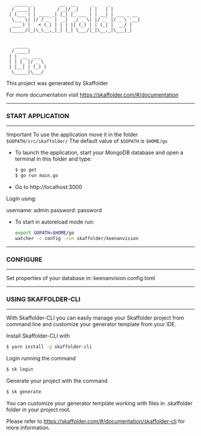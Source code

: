 ```
   _____ _          __  __      _     _           
  / ____| |        / _|/ _|    | |   | |          
 | (___ | | ____ _| |_| |_ ___ | | __| | ___ _ __ 
  \___ \| |/ / _` |  _|  _/ _ \| |/ _` |/ _ \ '__|
  ____) |   < (_| | | | || (_) | | (_| |  __/ |   
 |_____/|_|\_\__,_|_| |_| \___/|_|\__,_|\___|_| 


   _____       
  / ____|      
 | |  __  ___  
 | | |_ |/ _ \ 
 | |__| | (_) |
  \_____|\___/ 
```
                                       

This project was generated by Skaffolder

For more documentation visit https://skaffolder.com/#/documentation


--------------
### START APPLICATION
--------------

!important
To use the application move it in the folder `$GOPATH/src/skaffolder/`
The default value of `$GOPATH` is `$HOME/go`


* To launch the application, start your MongoDB database and open a terminal in this folder and type:
  ``` bash
  $ go get
  $ go run main.go
  ```
* Go to http://localhost:3000

Login using:

username:   admin
password:   password

* To start in autoreload mode run:
  ``` bash
  export GOPATH=$HOME/go
  watcher -c config -run skaffolder/keenanvision
  ```

--------------
### CONFIGURE
--------------

Set properties of your database in: keenanvision.config.toml

--------------
### USING SKAFFOLDER-CLI
--------------

With Skaffolder-CLI you can easily manage your Skaffolder project from command line and customize your generator template from your IDE.

Install Skaffolder-CLI with
``` bash
$ yarn install -g skaffolder-cli
```

Login running the command
``` bash
$ sk login
```

Generate your project with the command
``` bash
$ sk generate
```

You can customize your generator template working with files in .skaffolder folder in your project root.

Please refer to https://skaffolder.com/#/documentation/skaffolder-cli for more information.

